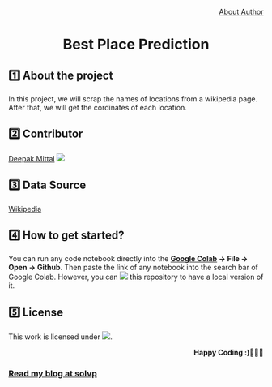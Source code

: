 <div align="center">
  <p align="right"><a href="https://github.com/yesdeepakmittal/">About Author</a></p>
  <h1>Best Place Prediction</h1>
</div>

<div>
  <h2>1️⃣ About the project</h2>
  <p>In this project, we will scrap the names of locations from a wikipedia page. After that, we will get the cordinates of each location. </p>
</div>

<div>
  <h2>2️⃣ Contributor</h2>
  <p><a href="https://github.com/yesdeepakmittal"target="_blank">Deepak Mittal</a> <a href="https://github.com/yesdeepakmittal"target="_blank"><img src="https://img.shields.io/github/followers/yesdeepakmittal?style=social"></a></p>
</div>

<div>
  <h2>3️⃣ Data Source</h2>
  <p><a href="https://en.wikipedia.org/wiki/List_of_postal_codes_of_Canada:_M">Wikipedia</a></p>
</div>
  
<div>
  <h2>4️⃣ How to get started?</h2>
  <p>You can run any code notebook directly into the <b><a href="https://colab.research.google.com/notebooks/welcome.ipynb">Google Colab</a> -> File -> Open -> Github</b>. Then paste the link of any notebook into the search bar of Google Colab. However, you can <a href="https://github.com/yesdeepakmittal/Best_Place_Prediction/"><img src="https://img.shields.io/github/forks/yesdeepakmittal/Best_Place_Prediction?label=fork&style=social"></a> this repository to have a local version of it.</p>
</div>

<div>
  <h2>5️⃣ License</h2>
  <p>This work is licensed under <a href="https://github.com/yesdeepakmittal/Best_Place_Prediction/blob/master/LICENSE"target="_blank"><img src="https://img.shields.io/github/license/yesdeepakmittal/Best_Place_Prediction"></a>.</p>
  <p align="right"><b>Happy Coding :)🖤🖤🖤</b></p>
</div>

<div>
  <h3><a href="https://blog.solvprob.in/machine-learning/09/2020/best-place-prediction-using-machine-learning/">Read my blog at solvp</a></h3>
</div>
